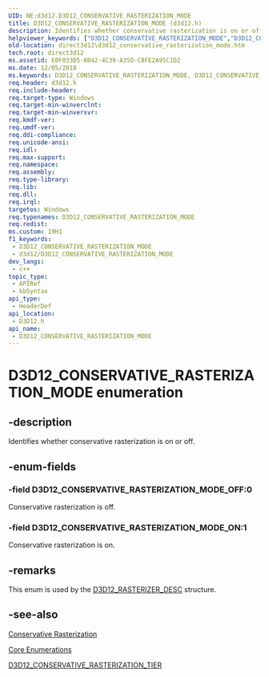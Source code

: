 ```yaml
---
UID: NE:d3d12.D3D12_CONSERVATIVE_RASTERIZATION_MODE
title: D3D12_CONSERVATIVE_RASTERIZATION_MODE (d3d12.h)
description: Identifies whether conservative rasterization is on or off.
helpviewer_keywords: ["D3D12_CONSERVATIVE_RASTERIZATION_MODE","D3D12_CONSERVATIVE_RASTERIZATION_MODE enumeration","D3D12_CONSERVATIVE_RASTERIZATION_MODE_OFF","D3D12_CONSERVATIVE_RASTERIZATION_MODE_ON","d3d12/D3D12_CONSERVATIVE_RASTERIZATION_MODE","d3d12/D3D12_CONSERVATIVE_RASTERIZATION_MODE_OFF","d3d12/D3D12_CONSERVATIVE_RASTERIZATION_MODE_ON","direct3d12.d3d12_conservative_rasterization_mode"]
old-location: direct3d12\d3d12_conservative_rasterization_mode.htm
tech.root: direct3d12
ms.assetid: E0F033D5-8042-4C39-A35D-C8FE2A95C1D2
ms.date: 12/05/2018
ms.keywords: D3D12_CONSERVATIVE_RASTERIZATION_MODE, D3D12_CONSERVATIVE_RASTERIZATION_MODE enumeration, D3D12_CONSERVATIVE_RASTERIZATION_MODE_OFF, D3D12_CONSERVATIVE_RASTERIZATION_MODE_ON, d3d12/D3D12_CONSERVATIVE_RASTERIZATION_MODE, d3d12/D3D12_CONSERVATIVE_RASTERIZATION_MODE_OFF, d3d12/D3D12_CONSERVATIVE_RASTERIZATION_MODE_ON, direct3d12.d3d12_conservative_rasterization_mode
req.header: d3d12.h
req.include-header: 
req.target-type: Windows
req.target-min-winverclnt: 
req.target-min-winversvr: 
req.kmdf-ver: 
req.umdf-ver: 
req.ddi-compliance: 
req.unicode-ansi: 
req.idl: 
req.max-support: 
req.namespace: 
req.assembly: 
req.type-library: 
req.lib: 
req.dll: 
req.irql: 
targetos: Windows
req.typenames: D3D12_CONSERVATIVE_RASTERIZATION_MODE
req.redist: 
ms.custom: 19H1
f1_keywords:
 - D3D12_CONSERVATIVE_RASTERIZATION_MODE
 - d3d12/D3D12_CONSERVATIVE_RASTERIZATION_MODE
dev_langs:
 - c++
topic_type:
 - APIRef
 - kbSyntax
api_type:
 - HeaderDef
api_location:
 - D3D12.h
api_name:
 - D3D12_CONSERVATIVE_RASTERIZATION_MODE
---
```


# D3D12_CONSERVATIVE_RASTERIZATION_MODE enumeration


## -description

Identifies whether conservative rasterization is on or off.

## -enum-fields

### -field D3D12_CONSERVATIVE_RASTERIZATION_MODE_OFF:0

Conservative rasterization is off.

### -field D3D12_CONSERVATIVE_RASTERIZATION_MODE_ON:1

Conservative rasterization is on.

## -remarks

This enum is used by the <a href="/windows/desktop/api/d3d12/ns-d3d12-d3d12_rasterizer_desc">D3D12_RASTERIZER_DESC</a> structure.

## -see-also

<a href="/windows/desktop/direct3d12/conservative-rasterization">Conservative Rasterization</a>



<a href="/windows/desktop/direct3d12/direct3d-12-enumerations">Core Enumerations</a>



<a href="/windows/desktop/api/d3d12/ne-d3d12-d3d12_conservative_rasterization_tier">D3D12_CONSERVATIVE_RASTERIZATION_TIER</a>
